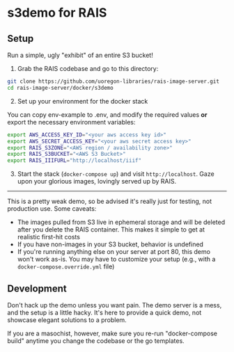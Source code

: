 s3demo for RAIS
===

Setup
---

Run a simple, ugly "exhibit" of an entire S3 bucket!

1. Grab the RAIS codebase and go to this directory:

```bash
git clone https://github.com/uoregon-libraries/rais-image-server.git
cd rais-image-server/docker/s3demo
```

2. Set up your environment for the docker stack

You can copy env-example to .env, and modify the required values **or** export
the necessary environment variables:

```bash
export AWS_ACCESS_KEY_ID="<your aws access key id>"
export AWS_SECRET_ACCESS_KEY="<your aws secret access key>"
export RAIS_S3ZONE="<AWS region / availability zone>"
export RAIS_S3BUCKET="<AWS S3 Bucket>"
export RAIS_IIIFURL="http://localhost/iiif"
```

3. Start the stack (`docker-compose up`) and visit `http://localhost`.  Gaze upon
your glorious images, lovingly served up by RAIS.

---

This is a pretty weak demo, so be advised it's really just for testing, not
production use.  Some caveats:

- The images pulled from S3 live in ephemeral storage and will be deleted after
  you delete the RAIS container.  This makes it simple to get at realistic
  first-hit costs
- If you have non-images in your S3 bucket, behavior is undefined
- If you're running anything else on your server at port 80, this demo won't
  work as-is.  You may have to customize your setup (e.g., with a
  `docker-compose.override.yml` file)

Development
---

Don't hack up the demo unless you want pain.  The demo server is a mess, and
the setup is a little hacky.  It's here to provide a quick demo, not showcase
elegant solutions to a problem.

If you are a masochist, however, make sure you re-run "docker-compose build"
anytime you change the codebase or the go templates.
